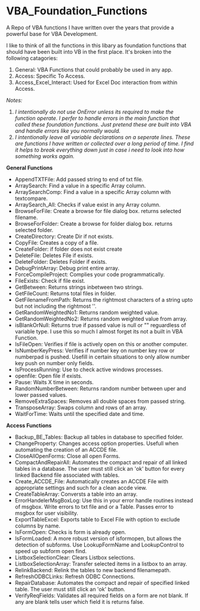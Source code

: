 # VBA_Foundation_Functions
A Repo of VBA functions I have written over the years that provide a powerful base for VBA Development.

I like to think of all the functions in this libary as foundation functions that should have been built into VB in the first place. It's broken into the following catagories:

1. General: VBA Functions that could probably be used in any app.
2. Access: Specific To Access.
3. Access_Excel_Interact: Used for Excel Doc interaction from within Access.

*Notes:*
1. *I intentionally do not use OnError unless its required to make the function operate. I perfer to handle errors in the main function that called these foundation functions. Just pretend these are built into VBA and handle errors like you normally would.*
2. *I intentionally leave all variable declarations on a seperate lines. These are functions I have written or collected over a long period of time. I find it helps to break everything down just in case i need to look into how something works again.*

**General Functions**
- AppendTXTFile: Add passed string to end of txt file.
- ArraySearch: Find a value in a specific Array column.
- ArraySearchComp: Find a value in a specific Array column with textcompare.
- ArraySearch_All: Checks if value exist in any Array column.
- BrowseForFile: Create a browse for file dialog box. returns selected filename.
- BrowseForFolder: Create a browse for folder dialog box. returns selected folder.
- CreateDirectory: Create Dir if not exists.
- CopyFile: Creates a copy of a file.
- CreateFolder: if folder does not exist create
- DeleteFile: Deletes File if exists.
- DeleteFolder: Deletes Folder if exists.
- DebugPrintArray: Debug print entire array.
- ForceCompileProject: Complies your code programmatically.
- FileExists: Check if file exist.
- GetBetween: Returns strings inbetween two strings.
- GetFileCount: Returns total files in folder.
- GetFilenameFromPath: Returns the rightmost characters of a string upto but not including the rightmost '\'.
- GetRandomWeightedNo1: Returns random weighted value.
- GetRandomWeightedNo2: Returns random weighted value from array.
- isBlankOrNull: Returns true if passed value is null or "" reguardless of variable type. I use this so much I almost forget its not a built in VBA Function.
- IsFileOpen: Verifies if file is actively open on this or another computer.
- IsNumberKeyPress: Verifies if number key on number key row or numberpad is pushed. Usefill in certain situations to only allow number key push on number only fields.
- IsProcessRunning: Use to check active windows processes.
- openfile: Open file if exists.
- Pause: Waits X time in seconds.
- RandomNumberBetween: Returns random number between uper and lower passed values.
- RemoveExtraSpaces: Removes all double spaces from passed string.
- TransposeArray: Swaps column and rows of an array.
- WaitForTime: Waits until the specified date and time.

**Access Functions**
- Backup_BE_Tables: Backup all tables in database to specified folder. 
- ChangeProperty: Changes access option properties. Usefull when automating the creation of an ACCDE file.
- CloseAllOpenForms: Close all open Forms.
- CompactAndRepairAll: Automates the compact and repair of all linked tables in a database. The user must still click an 'ok' button for every linked Backend file associated with tables.
- Create_ACCDE_File: Automatically creates an ACCDE File with appropriate settings and such for a clean accde view.
- CreateTableArray: Conversts a table into an array.
- ErrorHandelerMsgBoxLog: Use this in your error handle routines instead of msgbox. Write errors to txt file and or a Table. Passes error to msgbox for user visibility.
- ExportTableExcel: Exports table to Excel File with option to exclude columns by name.
- IsFormOpen: Checks is form is already open.
- IsFormLoaded: A more robust version of isformopen, but allows the detection of subforms. Use LookupFormName and LookupControl to speed up subform open find.
- ListboxSelectionClear: Clears Listbox selections.
- ListboxSelectionArray: Transfer selected items in a listbox to an array.
- RelinkBackend: Relink the tables to new backend filenamepath.
- RefreshODBCLinks: Refresh ODBC Connections.
- RepairDatabase: Automates the compact and repair of specified linked table. The user must still click an 'ok' button.
- VerifyReqFields: Validates all required fields on a form are not blank. If any are blank tells user which field it is returns false.

